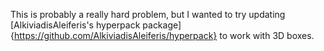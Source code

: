 This is probably a really hard problem, but I wanted to try updating [AlkiviadisAleiferis's hyperpack package]{https://github.com/AlkiviadisAleiferis/hyperpack} to work with 3D boxes.
